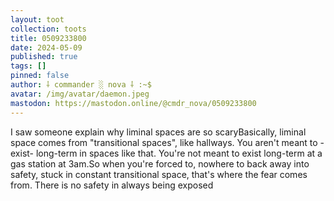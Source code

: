 ```yaml
---
layout: toot
collection: toots
title: 0509233800
date: 2024-05-09
published: true
tags: []
pinned: false
author: ⸸ commander ░ nova ⸸ :~$
avatar: /img/avatar/daemon.jpeg
mastodon: https://mastodon.online/@cmdr_nova/0509233800
---
```


I saw someone explain why liminal spaces are so scaryBasically, liminal space comes from "transitional spaces", like hallways. You aren't meant to -exist- long-term in spaces like that. You're not meant to exist long-term at a gas station at 3am.So when you're forced to, nowhere to back away into safety, stuck in constant transitional space, that's where the fear comes from. There is no safety in always being exposed
